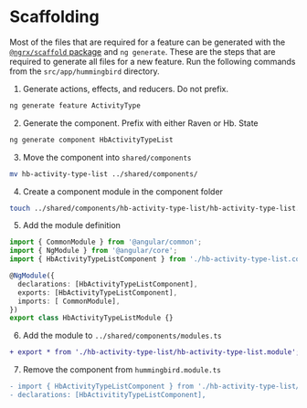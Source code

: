 # Scaffolding

Most of the files that are required for a feature can be generated with the
[`@ngrx/scaffold` package][scaffold] and `ng generate`. These are the steps
that are required to generate all files for a new feature. Run the following
commands from the `src/app/hummingbird` directory.

1. Generate actions, effects, and reducers. Do not prefix.
```bash
ng generate feature ActivityType
```
2. Generate the component. Prefix with either Raven or Hb. State 
```bash
ng generate component HbActivityTypeList
```
3. Move the component into `shared/components`
```bash
mv hb-activity-type-list ../shared/components/
```
4. Create a component module in the component folder
```bash
touch ../shared/components/hb-activity-type-list/hb-activity-type-list.module.ts
```
5. Add the module definition
```ts
import { CommonModule } from '@angular/common';
import { NgModule } from '@angular/core';
import { HbActivityTypeListComponent } from './hb-activity-type-list.component';

@NgModule({
  declarations: [HbActivityTypeListComponent],
  exports: [HbActivityTypeListComponent],
  imports: [ CommonModule],
})
export class HbActivityTypeListModule {}
```
6. Add the module to `../shared/components/modules.ts`
```diff
+ export * from './hb-activity-type-list/hb-activity-type-list.module';
```
7. Remove the component from `hummingbird.module.ts`
```diff
- import { HbActivityTypeListComponent } from './hb-activity-type-list/hb-activity-type-list.component';
- declarations: [HbActivitityTypeListComponent],
```

[scaffold]: https://github.com/ngrx/platform/blob/master/docs/schematics/README.md
